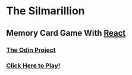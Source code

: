 # The Silmarillion

## Memory Card Game With [React](https://reactjs.org/)

### [The Odin Project](https://www.theodinproject.com/lessons/node-path-javascript-memory-card)

### [Click Here to Play!](https://sohamviradiya.github.io/silmarillion/)